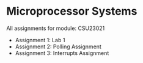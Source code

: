 # Microprocessor Systems

All assignments for module: CSU23021
- Assignment 1: Lab 1
- Assignment 2: Polling Assignment
- Assignment 3: Interrupts Assignment
